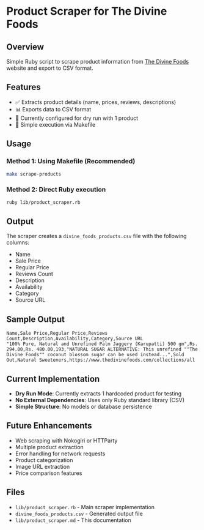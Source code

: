 # Product Scraper for The Divine Foods

## Overview
Simple Ruby script to scrape product information from [The Divine Foods](https://www.thedivinefoods.com/collections/all) website and export to CSV format.

## Features
- ✅ Extracts product details (name, prices, reviews, descriptions)
- 📊 Exports data to CSV format
- 🎯 Currently configured for dry run with 1 product
- 🚀 Simple execution via Makefile

## Usage

### Method 1: Using Makefile (Recommended)
```bash
make scrape-products
```

### Method 2: Direct Ruby execution
```bash
ruby lib/product_scraper.rb
```

## Output
The scraper creates a `divine_foods_products.csv` file with the following columns:
- Name
- Sale Price
- Regular Price
- Reviews Count
- Description
- Availability
- Category
- Source URL

## Sample Output
```csv
Name,Sale Price,Regular Price,Reviews Count,Description,Availability,Category,Source URL
"100% Pure, Natural and Unrefined Palm Jaggery (Karupatti) 500 gm",Rs. 294.00,Rs. 480.00,193,"NATURAL SUGAR ALTERNATIVE: This unrefined ""The Divine Foods"" coconut blossom sugar can be used instead...",Sold Out,Natural Sweeteners,https://www.thedivinefoods.com/collections/all
```

## Current Implementation
- **Dry Run Mode**: Currently extracts 1 hardcoded product for testing
- **No External Dependencies**: Uses only Ruby standard library (CSV)
- **Simple Structure**: No models or database persistence

## Future Enhancements
- Web scraping with Nokogiri or HTTParty
- Multiple product extraction
- Error handling for network requests
- Product categorization
- Image URL extraction
- Price comparison features

## Files
- `lib/product_scraper.rb` - Main scraper implementation
- `divine_foods_products.csv` - Generated output file
- `lib/product_scraper.md` - This documentation 